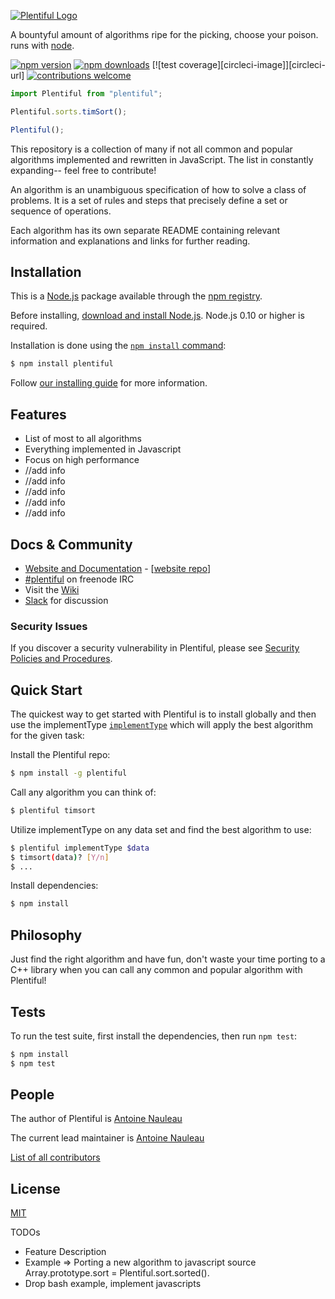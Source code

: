 [![Plentiful Logo](https://s3.amazonaws.com/plentiful/plentiful-thick-moved%405x.png)](http://plentiful.nauleau.io/)

A bountyful amount of algorithms ripe for the picking, choose your poison. runs with [node](http://nodejs.org).

[![npm version](https://badge.fury.io/js/plentiful.svg)](https://badge.fury.io/js/plentiful)
[![npm downloads](https://img.shields.io/badge/downloads-live-brightgreen.svg)](https://www.npmjs.com/package/plentiful)
[![test coverage][circleci-image]][circleci-url]
[![contributions welcome](https://img.shields.io/badge/contributions-welcome-brightgreen.svg?style=flat)](https://github.com/ajnauleau/plentiful/issues)

```js
import Plentiful from "plentiful";

Plentiful.sorts.timSort();

Plentiful();
```

This repository is a collection of many if not all common and popular algorithms implemented and rewritten in JavaScript. The list in constantly expanding-- feel free to contribute!

An algorithm is an unambiguous specification of how to solve a class of problems. It is a set of rules and steps that precisely define a set or sequence of operations.

Each algorithm has its own separate README containing relevant information and explanations and links for further reading.

## Installation

This is a [Node.js](https://nodejs.org/en/) package available through the
[npm registry](https://www.npmjs.com/).

Before installing, [download and install Node.js](https://nodejs.org/en/download/).
Node.js 0.10 or higher is required.

Installation is done using the
[`npm install` command](https://docs.npmjs.com/getting-started/installing-npm-packages-locally):

```bash
$ npm install plentiful
```

Follow [our installing guide](http://plentiful.nauleau.io/docs/install.html)
for more information.

## Features

- List of most to all algorithms
- Everything implemented in Javascript
- Focus on high performance
- //add info
- //add info
- //add info
- //add info
- //add info

## Docs & Community

- [Website and Documentation](http://plentiful.nauleau.io) - [[website repo](https://github.com/ajnauleau/plentiful/plentiful.nauleau.io)]
- [#plentiful](https://webchat.freenode.net/?channels=plentiful) on freenode IRC
- Visit the [Wiki](https://github.com/ajnauleau/plentiful/wiki)
- [Slack](https://project-plentiful.slack.com) for discussion

### Security Issues

If you discover a security vulnerability in Plentiful, please see [Security Policies and Procedures](Security.md).

## Quick Start

The quickest way to get started with Plentiful is to install globally and then use the implementType [`implementType`](https://github.com/ajnauleau/plentiful/implements/implementType) which will apply the best algorithm for the given task:

Install the Plentiful repo:

```bash
$ npm install -g plentiful
```

Call any algorithm you can think of:

```bash
$ plentiful timsort
```

Utilize implementType on any data set and find the best algorithm to use:

```bash
$ plentiful implementType $data
$ timsort(data)? [Y/n]
$ ...
```

Install dependencies:

```bash
$ npm install
```

## Philosophy

Just find the right algorithm and have fun, don't waste your time porting to a C++ library when you can call any common and popular algorithm with Plentiful!

## Tests

To run the test suite, first install the dependencies, then run `npm test`:

```bash
$ npm install
$ npm test
```

## People

The author of Plentiful is [Antoine Nauleau](https://github.com/ajnauleau)

The current lead maintainer is [Antoine Nauleau](https://github.com/ajnauleau)

[List of all contributors](https://github.com/ajnauleau/plentiful/contribute/contributors)

## License

[MIT](LICENSE)

TODOs

- Feature Description
- Example => Porting a new algorithm to javascript source Array.prototype.sort = Plentiful.sort.sorted().
- Drop bash example, implement javascripts
